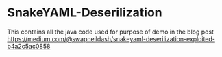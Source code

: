 # SnakeYAML-Deserilization
This contains all the java code used for purpose of demo in the blog post https://medium.com/@swapneildash/snakeyaml-deserilization-exploited-b4a2c5ac0858
